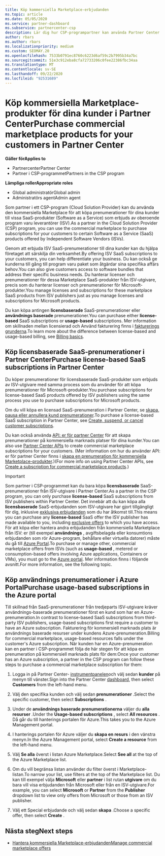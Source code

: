 ```yaml
---
title: Köp kommersiella Marketplace-erbjudanden
ms.topic: article
ms.date: 05/05/2020
ms.service: partner-dashboard
ms.subservice: partnercenter-csp
description: Lär dig hur CSP-programpartner kan använda Partner Center Marketplace för att göra kund inköp av SaaS-erbjudanden från oberoende program varu leverantörer (ISV).
author: rbars
ms.author: rbars
ms.localizationpriority: medium
ms.custom: SEOMAY.20
ms.openlocfilehash: 7533b0791ec8760c6223d6af59c2b7995b34a7bc
ms.sourcegitcommit: 51e3c912eba8cfa72733206c0fee22386fbc34aa
ms.translationtype: MT
ms.contentlocale: sv-SE
ms.lasthandoff: 09/22/2020
ms.locfileid: "92531689"
---
```

# <a name="purchase-commercial-marketplace-products-for-your-customers-in-partner-center"></a><span data-ttu-id="4851b-103">Köp kommersiella Marketplace-produkter för dina kunder i Partner Center</span><span class="sxs-lookup"><span data-stu-id="4851b-103">Purchase commercial marketplace products for your customers in Partner Center</span></span>

<span data-ttu-id="4851b-104">**Gäller för**</span><span class="sxs-lookup"><span data-stu-id="4851b-104">**Applies to**</span></span>

- <span data-ttu-id="4851b-105">Partnercenter</span><span class="sxs-lookup"><span data-stu-id="4851b-105">Partner Center</span></span>
- <span data-ttu-id="4851b-106">Partner i CSP-programmet</span><span class="sxs-lookup"><span data-stu-id="4851b-106">Partners in the CSP program</span></span>

<span data-ttu-id="4851b-107">**Lämpliga roller**</span><span class="sxs-lookup"><span data-stu-id="4851b-107">**Appropriate roles**</span></span>

- <span data-ttu-id="4851b-108">Global administratör</span><span class="sxs-lookup"><span data-stu-id="4851b-108">Global admin</span></span>
- <span data-ttu-id="4851b-109">Administratörs agent</span><span class="sxs-lookup"><span data-stu-id="4851b-109">Admin agent</span></span>

<span data-ttu-id="4851b-110">Som partner i ett CSP-program (Cloud Solution Provider) kan du använda den kommersiella Marketplace för att köpa prenumerationer för dina kunder till vissa SaaS-produkter (Software as a Service) som erbjuds av oberoende program varu leverantörer (ISV).</span><span class="sxs-lookup"><span data-stu-id="4851b-110">As a partner in the Cloud Solution Provider (CSP) program, you can use the commercial marketplace to purchase subscriptions for your customers to certain Software as a Service (SaaS) products offered by Independent Software Vendors (ISVs).</span></span> 

<span data-ttu-id="4851b-111">Genom att erbjuda ISV SaaS-prenumerationer till dina kunder kan du hjälpa företaget att särskilja din verksamhet.</span><span class="sxs-lookup"><span data-stu-id="4851b-111">By offering ISV SaaS subscriptions to your customers, you can help differentiate your business.</span></span> <span data-ttu-id="4851b-112">Du kan också ge kunderna till gång till program varu paket som åtgärdar sina specifika affärs behov.</span><span class="sxs-lookup"><span data-stu-id="4851b-112">You can also give customers access to software bundles that address their specific business needs.</span></span> <span data-ttu-id="4851b-113">Du hanterar licenser och prenumerationer för dessa Marketplace SaaS-produkter från ISV-utgivare, precis som du hanterar licenser och prenumerationer för Microsoft-produkter.</span><span class="sxs-lookup"><span data-stu-id="4851b-113">You manage licenses and subscriptions for these marketplace SaaS products from ISV publishers just as you manage licenses and subscriptions for Microsoft products.</span></span>

<span data-ttu-id="4851b-114">Du kan köpa antingen **licensbaserade** SaaS-prenumerationer eller **användnings baserade** prenumerationer.</span><span class="sxs-lookup"><span data-stu-id="4851b-114">You can purchase either **license-based** SaaS subscriptions or **usage-based** subscriptions.</span></span> <span data-ttu-id="4851b-115">Mer information om skillnaden mellan licensierad och Använd fakturering finns i [fakturerings grunderna](billing-basics.md).</span><span class="sxs-lookup"><span data-stu-id="4851b-115">To learn more about the difference between license-based and usage-based billing, see [Billing basics](billing-basics.md).</span></span>

## <a name="purchase-license-based-saas-subscriptions-in-partner-center"></a><span data-ttu-id="4851b-116">Köp licensbaserade SaaS-prenumerationer i Partner Center</span><span class="sxs-lookup"><span data-stu-id="4851b-116">Purchase license-based SaaS subscriptions in Partner Center</span></span>

<span data-ttu-id="4851b-117">Du köper prenumerationer för licensbaserade SaaS-produkter som erbjuds av ISV-utgivare med samma process som du använder för att köpa prenumerationer för Microsoft-produkter.</span><span class="sxs-lookup"><span data-stu-id="4851b-117">You purchase subscriptions for license-based SaaS products offered by ISV publishers using the same process you use to purchase subscriptions for Microsoft products.</span></span>

<span data-ttu-id="4851b-118">Om du vill köpa en licensad SaaS-prenumeration i Partner Center, se [skapa, pausa eller annullera kund prenumerationer](create-a-new-subscription.md#create-a-new-subscription).</span><span class="sxs-lookup"><span data-stu-id="4851b-118">To purchase a license-based SaaS subscription in Partner Center, see [Create, suspend, or cancel customer subscriptions](create-a-new-subscription.md#create-a-new-subscription).</span></span>

<span data-ttu-id="4851b-119">Du kan också använda [API: er för partner Center](/partner-center/develop/) för att skapa prenumerationer på kommersiella marknads platser för dina kunder.</span><span class="sxs-lookup"><span data-stu-id="4851b-119">You can also use [Partner Center APIs](/partner-center/develop/) to create commercial marketplace subscriptions for your customers.</span></span> <span data-ttu-id="4851b-120">(Mer information om hur du använder API: er för partner Center finns i [skapa en prenumeration för kommersiella Marketplace-produkter](/partner-center/develop/create-subscription-azure-marketplace-products).)</span><span class="sxs-lookup"><span data-stu-id="4851b-120">(For more info on using Partner Center APIs, see [Create a subscription for commercial marketplace products](/partner-center/develop/create-subscription-azure-marketplace-products).)</span></span>

>[!IMPORTANT]
> <span data-ttu-id="4851b-121">Som partner i CSP-programmet kan du bara köpa **licensbaserade** SaaS-prenumerationer från ISV-utgivare i Partner Center.</span><span class="sxs-lookup"><span data-stu-id="4851b-121">As a partner in the CSP program, you can only purchase **license-based** SaaS subscriptions from ISV publishers within Partner Center.</span></span> <span data-ttu-id="4851b-122">Det innebär att du kan köpa alla **licensbaserade** SaaS-erbjudanden som ISV-utgivare har gjort tillgängligt för dig, inklusive [exklusiva erbjudanden](csp-commercial-marketplace-discover.md#learn-about-marketplace-exclusive-offers) som du har åtkomst till.</span><span class="sxs-lookup"><span data-stu-id="4851b-122">This means you can purchase any **license-based** SaaS offer the ISV publisher has made available to you, including [exclusive offers](csp-commercial-marketplace-discover.md#learn-about-marketplace-exclusive-offers) to which you have access.</span></span> <span data-ttu-id="4851b-123">För att köpa eller hantera andra erbjudanden från kommersiella Marketplace från ISV: er (till exempel **användnings** , avgiftsbelagda eller konsumtions erbjudanden som rör Azure-program, behållare eller virtuella datorer) måste du gå till [Azure Portal](https://portal.azure.com/).</span><span class="sxs-lookup"><span data-stu-id="4851b-123">To purchase or manage other, commercial marketplace offers from ISVs (such as **usage-based** , metered or consumption-based offers involving Azure applications, Containers or VMs), you must go to the [Azure portal](https://portal.azure.com/).</span></span> <span data-ttu-id="4851b-124">Mer information finns i följande avsnitt.</span><span class="sxs-lookup"><span data-stu-id="4851b-124">For more information, see the following topic.</span></span>

## <a name="purchase-usage-based-subscriptions-in-the-azure-portal"></a><span data-ttu-id="4851b-125">Köp användnings prenumerationer i Azure Portal</span><span class="sxs-lookup"><span data-stu-id="4851b-125">Purchase usage-based subscriptions in the Azure portal</span></span>

<span data-ttu-id="4851b-126">Till skillnad från SaaS-prenumerationer från tredjeparts ISV-utgivare kräver användnings-baserade prenumerationer först en kund som har en Azure-prenumeration.</span><span class="sxs-lookup"><span data-stu-id="4851b-126">In contrast to license-based SaaS subscriptions from third-party ISV publishers, usage-based subscriptions first require a customer to have an Azure subscription.</span></span> <span data-ttu-id="4851b-127">Fakturering för kommersiell marknads plats är användnings baserade resurser under kundens Azure-prenumeration.</span><span class="sxs-lookup"><span data-stu-id="4851b-127">Billing for commercial marketplace, usage-based resources falls under the customer's Azure subscription.</span></span> <span data-ttu-id="4851b-128">När kunden har en Azure-prenumeration kan en partner i CSP-programmet följa de här stegen för att köpa en prenumeration på kommersiell marknads plats för dem:</span><span class="sxs-lookup"><span data-stu-id="4851b-128">Once your customer has an Azure subscription, a partner in the CSP program can follow these steps to purchase a commercial marketplace subscription for them:</span></span>

1. <span data-ttu-id="4851b-129">Logga in på Partner Center- [instrumentpanelen](https://partner.microsoft.com/dashboard)och välj sedan **kunder** på menyn till vänster.</span><span class="sxs-lookup"><span data-stu-id="4851b-129">Sign into the Partner Center [dashboard](https://partner.microsoft.com/dashboard), then select **Customers** from the left-hand menu.</span></span>

2. <span data-ttu-id="4851b-130">Välj den specifika kunden och välj sedan **prenumerationer** .</span><span class="sxs-lookup"><span data-stu-id="4851b-130">Select the specific customer, then select **Subscriptions** .</span></span>  

3. <span data-ttu-id="4851b-131">Under de **användnings baserade prenumerationerna** väljer du **alla resurser** .</span><span class="sxs-lookup"><span data-stu-id="4851b-131">Under the **Usage-based subscriptions** , select **All resources** .</span></span> <span data-ttu-id="4851b-132">Då går du till hanterings portalen för Azure.</span><span class="sxs-lookup"><span data-stu-id="4851b-132">This takes you to the Azure Management portal.</span></span>

4. <span data-ttu-id="4851b-133">I hanterings portalen för Azure väljer du **skapa en resurs** i den vänstra menyn.</span><span class="sxs-lookup"><span data-stu-id="4851b-133">In the Azure Management portal, select **Create a resource** from the left-hand menu.</span></span>

5. <span data-ttu-id="4851b-134">Välj **Se alla** överst i listan Azure Marketplace.</span><span class="sxs-lookup"><span data-stu-id="4851b-134">Select **See all** at the top of the Azure Marketplace list.</span></span>

6. <span data-ttu-id="4851b-135">Om du vill begränsa listan använder du filter överst i Marketplace-listan.</span><span class="sxs-lookup"><span data-stu-id="4851b-135">To narrow your list, use filters at the top of the Marketplace list.</span></span> <span data-ttu-id="4851b-136">Du kan till exempel välja **Microsoft** eller **partner** i list rutan **utgivare** om du bara vill visa erbjudanden från Microsoft eller från en ISV-utgivare.</span><span class="sxs-lookup"><span data-stu-id="4851b-136">For example, you can select **Microsoft** or **Partner** from the **Publisher** dropdown list to view only offers from Microsoft or those from an ISV publisher.</span></span>

7. <span data-ttu-id="4851b-137">Välj ett Special erbjudande och välj sedan **skapa** .</span><span class="sxs-lookup"><span data-stu-id="4851b-137">Choose a specific offer, then select **Create** .</span></span>

## <a name="next-steps"></a><span data-ttu-id="4851b-138">Nästa steg</span><span class="sxs-lookup"><span data-stu-id="4851b-138">Next steps</span></span>

- [<span data-ttu-id="4851b-139">Hantera kommersiella Marketplace-erbjudanden</span><span class="sxs-lookup"><span data-stu-id="4851b-139">Manage commercial marketplace offers</span></span>](csp-commercial-marketplace-purchase.md)